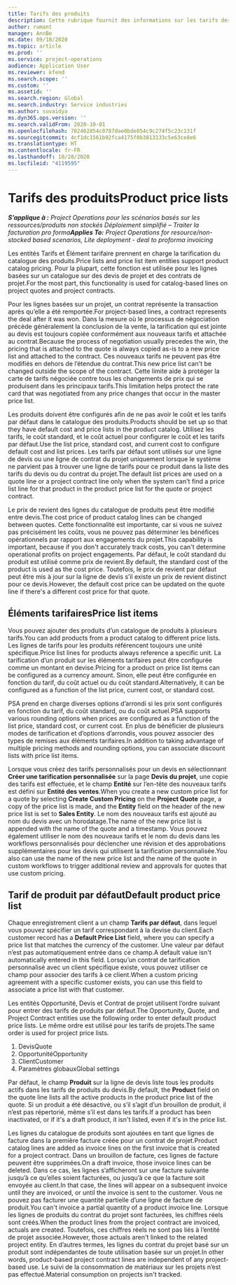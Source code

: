 ```yaml
---
title: Tarifs des produits
description: Cette rubrique fournit des informations sur les tarifs des catalogues utilisés pour les devis de projet et les contrats.
author: rumant
manager: AnnBe
ms.date: 09/18/2020
ms.topic: article
ms.prod: ''
ms.service: project-operations
audience: Application User
ms.reviewer: kfend
ms.search.scope: ''
ms.custom: ''
ms.assetid: ''
ms.search.region: Global
ms.search.industry: Service industries
ms.author: suvaidya
ms.dyn365.ops.version: ''
ms.search.validFrom: 2020-10-01
ms.openlocfilehash: 702402854c0787dae0bde854c9c274f5c23c131f
ms.sourcegitcommit: 4cf1dc1561b92fca4175f0b3813133c5e63ce8e6
ms.translationtype: HT
ms.contentlocale: fr-FR
ms.lasthandoff: 10/28/2020
ms.locfileid: "4119595"
---
```

# <a name="product-price-lists"></a><span data-ttu-id="c2f83-103">Tarifs des produits</span><span class="sxs-lookup"><span data-stu-id="c2f83-103">Product price lists</span></span>

<span data-ttu-id="c2f83-104">_**S’applique à :** Project Operations pour les scénarios basés sur les ressources/produits non stockés Déploiement simplifié – Traiter la facturation pro forma_</span><span class="sxs-lookup"><span data-stu-id="c2f83-104">_**Applies To:** Project Operations for resource/non-stocked based scenarios, Lite deployment - deal to proforma invoicing_</span></span>

<span data-ttu-id="c2f83-105">Les entités Tarifs et Élément tarifaire prennent en charge la tarification du catalogue des produits.</span><span class="sxs-lookup"><span data-stu-id="c2f83-105">Price lists and price list item entities support product catalog pricing.</span></span> <span data-ttu-id="c2f83-106">Pour la plupart, cette fonction est utilisée pour les lignes basées sur un catalogue sur des devis de projet et des contrats de projet.</span><span class="sxs-lookup"><span data-stu-id="c2f83-106">For the most part, this functionality is used for catalog-based lines on project quotes and project contracts.</span></span>

<span data-ttu-id="c2f83-107">Pour les lignes basées sur un projet, un contrat représente la transaction après qu’elle a été remportée.</span><span class="sxs-lookup"><span data-stu-id="c2f83-107">For project-based lines, a contract represents the deal after it was won.</span></span> <span data-ttu-id="c2f83-108">Dans la mesure où le processus de négociation précède généralement la conclusion de la vente, la tarification qui est jointe au devis est toujours copiée conformément aux nouveaux tarifs et attachée au contrat.</span><span class="sxs-lookup"><span data-stu-id="c2f83-108">Because the process of negotiation usually precedes the win, the pricing that is attached to the quote is always copied as-is to a new price list and attached to the contract.</span></span> <span data-ttu-id="c2f83-109">Ces nouveaux tarifs ne peuvent pas être modifiés en dehors de l’étendue du contrat.</span><span class="sxs-lookup"><span data-stu-id="c2f83-109">This new price list can't be changed outside the scope of the contract.</span></span> <span data-ttu-id="c2f83-110">Cette limite aide à protéger la carte de tarifs négociée contre tous les changements de prix qui se produisent dans les principaux tarifs.</span><span class="sxs-lookup"><span data-stu-id="c2f83-110">This limitation helps protect the rate card that was negotiated from any price changes that occur in the master price list.</span></span>

<span data-ttu-id="c2f83-111">Les produits doivent être configurés afin de ne pas avoir le coût et les tarifs par défaut dans le catalogue des produits.</span><span class="sxs-lookup"><span data-stu-id="c2f83-111">Products should be set up so that they have default cost and price lists in the product catalog.</span></span> <span data-ttu-id="c2f83-112">Utilisez les tarifs, le coût standard, et le coût actuel pour configurer le coût et les tarifs par défaut.</span><span class="sxs-lookup"><span data-stu-id="c2f83-112">Use the list price, standard cost, and current cost to configure default cost and list prices.</span></span> <span data-ttu-id="c2f83-113">Les tarifs par défaut sont utilisés sur une ligne de devis ou une ligne de contrat du projet uniquement lorsque le système ne parvient pas à trouver une ligne de tarifs pour ce produit dans la liste des tarifs du devis ou du contrat du projet.</span><span class="sxs-lookup"><span data-stu-id="c2f83-113">The default list prices are used on a quote line or a project contract line only when the system can't find a price list line for that product in the product price list for the quote or project contract.</span></span>

<span data-ttu-id="c2f83-114">Le prix de revient des lignes du catalogue de produits peut être modifié entre devis.</span><span class="sxs-lookup"><span data-stu-id="c2f83-114">The cost price of product catalog lines can be changed between quotes.</span></span> <span data-ttu-id="c2f83-115">Cette fonctionnalité est importante, car si vous ne suivez pas précisément les coûts, vous ne pouvez pas déterminer les bénéfices opérationnels par rapport aux engagements du projet.</span><span class="sxs-lookup"><span data-stu-id="c2f83-115">This capability is important, because if you don't accurately track costs, you can't determine operational profits on project engagements.</span></span> <span data-ttu-id="c2f83-116">Par défaut, le coût standard du produit est utilisé comme prix de revient.</span><span class="sxs-lookup"><span data-stu-id="c2f83-116">By default, the standard cost of the product is used as the cost price.</span></span> <span data-ttu-id="c2f83-117">Toutefois, le prix de revient par défaut peut être mis à jour sur la ligne de devis s’il existe un prix de revient distinct pour ce devis.</span><span class="sxs-lookup"><span data-stu-id="c2f83-117">However, the default cost price can be updated on the quote line if there's a different cost price for that quote.</span></span>

## <a name="price-list-items"></a><span data-ttu-id="c2f83-118">Éléments tarifaires</span><span class="sxs-lookup"><span data-stu-id="c2f83-118">Price list items</span></span>

<span data-ttu-id="c2f83-119">Vous pouvez ajouter des produits d’un catalogue de produits à plusieurs tarifs.</span><span class="sxs-lookup"><span data-stu-id="c2f83-119">You can add products from a product catalog to different price lists.</span></span> <span data-ttu-id="c2f83-120">Les lignes de tarifs pour les produits référencent toujours une unité spécifique.</span><span class="sxs-lookup"><span data-stu-id="c2f83-120">Price list lines for products always reference a specific unit.</span></span> <span data-ttu-id="c2f83-121">La tarification d’un produit sur les éléments tarifaires peut être configurée comme un montant en devise.</span><span class="sxs-lookup"><span data-stu-id="c2f83-121">Pricing for a product on price list items can be configured as a currency amount.</span></span> <span data-ttu-id="c2f83-122">Sinon, elle peut être configurée en fonction du tarif, du coût actuel ou du coût standard.</span><span class="sxs-lookup"><span data-stu-id="c2f83-122">Alternatively, it can be configured as a function of the list price, current cost, or standard cost.</span></span>

<span data-ttu-id="c2f83-123">PSA prend en charge diverses options d’arrondi si les prix sont configurés en fonction du tarif, du coût standard, ou du coût actuel.</span><span class="sxs-lookup"><span data-stu-id="c2f83-123">PSA supports various rounding options when prices are configured as a function of the list price, standard cost, or current cost.</span></span> <span data-ttu-id="c2f83-124">En plus de bénéficier de plusieurs modes de tarification et d’options d’arrondis, vous pouvez associer des types de remises aux éléments tarifaires.</span><span class="sxs-lookup"><span data-stu-id="c2f83-124">In addition to taking advantage of multiple pricing methods and rounding options, you can associate discount lists with price list items.</span></span> 

<span data-ttu-id="c2f83-125">Lorsque vous créez des tarifs personnalisés pour un devis en sélectionnant **Créer une tarification personnalisée** sur la page **Devis du projet**, une copie des tarifs est effectuée, et le champ **Entité** sur l’en-tête des nouveaux tarifs est défini sur **Entité des ventes**.</span><span class="sxs-lookup"><span data-stu-id="c2f83-125">When you create a new custom price list for a quote by selecting **Create Custom Pricing** on the **Project Quote** page, a copy of the price list is made, and the **Entity** field on the header of the new price list is set to **Sales Entity**.</span></span> <span data-ttu-id="c2f83-126">Le nom des nouveaux tarifs est ajouté au nom du devis avec un horodatage.</span><span class="sxs-lookup"><span data-stu-id="c2f83-126">The name of the new price list is appended with the name of the quote and a timestamp.</span></span> <span data-ttu-id="c2f83-127">Vous pouvez également utiliser le nom des nouveaux tarifs et le nom du devis dans les workflows personnalisés pour déclencher une révision et des approbations supplémentaires pour les devis qui utilisent la tarification personnalisée.</span><span class="sxs-lookup"><span data-stu-id="c2f83-127">You also can use the name of the new price list and the name of the quote in custom workflows to trigger additional review and approvals for quotes that use custom pricing.</span></span>

 
## <a name="default-product-price-list"></a><span data-ttu-id="c2f83-128">Tarif de produit par défaut</span><span class="sxs-lookup"><span data-stu-id="c2f83-128">Default product price list</span></span>
<span data-ttu-id="c2f83-129">Chaque enregistrement client a un champ **Tarifs par défaut**, dans lequel vous pouvez spécifier un tarif correspondant à la devise du client.</span><span class="sxs-lookup"><span data-stu-id="c2f83-129">Each customer record has a **Default Price List** field, where you can specify a price list that matches the currency of the customer.</span></span> <span data-ttu-id="c2f83-130">Une valeur par défaut n’est pas automatiquement entrée dans ce champ.</span><span class="sxs-lookup"><span data-stu-id="c2f83-130">A default value isn't automatically entered in this field.</span></span> <span data-ttu-id="c2f83-131">Lorsqu’un contrat de tarification personnalisé avec un client spécifique existe, vous pouvez utiliser ce champ pour associer des tarifs à ce client.</span><span class="sxs-lookup"><span data-stu-id="c2f83-131">When a custom pricing agreement with a specific customer exists, you can use this field to associate a price list with that customer.</span></span>

<span data-ttu-id="c2f83-132">Les entités Opportunité, Devis et Contrat de projet utilisent l’ordre suivant pour entrer des tarifs de produits par défaut.</span><span class="sxs-lookup"><span data-stu-id="c2f83-132">The Opportunity, Quote, and Project Contract entities use the following order to enter default product price lists.</span></span> <span data-ttu-id="c2f83-133">Le même ordre est utilisé pour les tarifs de projets.</span><span class="sxs-lookup"><span data-stu-id="c2f83-133">The same order is used for project price lists.</span></span>

1.  <span data-ttu-id="c2f83-134">Devis</span><span class="sxs-lookup"><span data-stu-id="c2f83-134">Quote</span></span>
2.  <span data-ttu-id="c2f83-135">Opportunité</span><span class="sxs-lookup"><span data-stu-id="c2f83-135">Opportunity</span></span>
3.  <span data-ttu-id="c2f83-136">Client</span><span class="sxs-lookup"><span data-stu-id="c2f83-136">Customer</span></span>
4.  <span data-ttu-id="c2f83-137">Paramètres globaux</span><span class="sxs-lookup"><span data-stu-id="c2f83-137">Global settings</span></span> 

<span data-ttu-id="c2f83-138">Par défaut, le champ **Produit** sur la ligne de devis liste tous les produits actifs dans les tarifs de produits du devis.</span><span class="sxs-lookup"><span data-stu-id="c2f83-138">By default, the **Product** field on the quote line lists all the active products in the product price list of the quote.</span></span> <span data-ttu-id="c2f83-139">Si un produit a été désactivé, ou s’il s’agit d’un brouillon de produit, il n’est pas répertorié, même s’il est dans les tarifs.</span><span class="sxs-lookup"><span data-stu-id="c2f83-139">If a product has been inactivated, or if it's a draft product, it isn't listed, even if it's in the price list.</span></span> 

<span data-ttu-id="c2f83-140">Les lignes du catalogue de produits sont ajoutées en tant que lignes de facture dans la première facture créée pour un contrat de projet.</span><span class="sxs-lookup"><span data-stu-id="c2f83-140">Product catalog lines are added as invoice lines on the first invoice that is created for a project contract.</span></span> <span data-ttu-id="c2f83-141">Dans un brouillon de facture, ces lignes de facture peuvent être supprimées.</span><span class="sxs-lookup"><span data-stu-id="c2f83-141">On a draft invoice, those invoice lines can be deleted.</span></span> <span data-ttu-id="c2f83-142">Dans ce cas, les lignes s’afficheront sur une facture suivante jusqu’à ce qu’elles soient facturées, ou jusqu’à ce que la facture soit envoyée au client.</span><span class="sxs-lookup"><span data-stu-id="c2f83-142">In that case, the lines will appear on a subsequent invoice until they are invoiced, or until the invoice is sent to the customer.</span></span> <span data-ttu-id="c2f83-143">Vous ne pouvez pas facturer une quantité partielle d’une ligne de facture de produit.</span><span class="sxs-lookup"><span data-stu-id="c2f83-143">You can't invoice a partial quantity of a product invoice line.</span></span> <span data-ttu-id="c2f83-144">Lorsque les lignes de produits du contrat du projet sont facturées, les chiffres réels sont créés.</span><span class="sxs-lookup"><span data-stu-id="c2f83-144">When the product lines from the project contract are invoiced, actuals are created.</span></span> <span data-ttu-id="c2f83-145">Toutefois, ces chiffres réels ne sont pas liés à l’entité de projet associée.</span><span class="sxs-lookup"><span data-stu-id="c2f83-145">However, those actuals aren't linked to the related project entity.</span></span> <span data-ttu-id="c2f83-146">En d’autres termes, les lignes du contrat du projet basé sur un produit sont indépendantes de toute utilisation basée sur un projet.</span><span class="sxs-lookup"><span data-stu-id="c2f83-146">In other words, product-based project contract lines are independent of any project-based use.</span></span> <span data-ttu-id="c2f83-147">Le suivi de la consommation de matériaux sur les projets n’est pas effectué.</span><span class="sxs-lookup"><span data-stu-id="c2f83-147">Material consumption on projects isn't tracked.</span></span>
